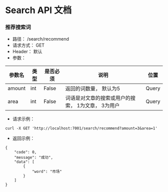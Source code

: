 # Search API 文档

### 推荐搜索词

- 路径： /search/recommend
- 请求方式： GET
- Header： 默认
- 参数：

| 参数名 | 类型 | 是否必须 | 说明 | 位置 |
|---|---|---|---|---|
| amount | int | False | 返回的词数量， 默认为5 | Query |
| area | int | False | 词语是对文章的搜索或用户的搜索， 1为文章， 3为用户 | Query |

- 请求示例：

```
curl -X GET 'http://localhost:7001/search/recommend?amount=3&area=1'
```

- 返回示例：

```
{
    "code": 0,
    "message": "成功",
    "data": [
        {
            "word": "市场"
        }
    ]
}
```
